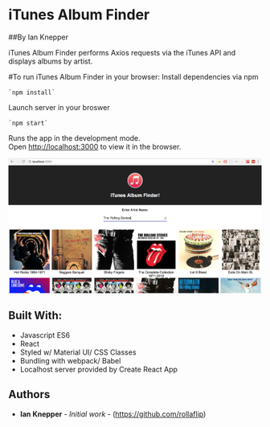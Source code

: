 # iTunes Album Finder
##By Ian Knepper

iTunes Album Finder performs Axios requests via the iTunes API and displays albums by artist.

#To run iTunes Album Finder in your browser:
Install dependencies via npm
```
`npm install`
```
Launch server in your broswer
```
`npm start`
```

Runs the app in the development mode.<br>
Open [http://localhost:3000](http://localhost:3000) to view it in the browser.

![Preview1](./public/screenShot.PNG)

## Built With:
* Javascript ES6
* React
* Styled w/ Material UI/ CSS Classes
* Bundling with webpack/ Babel
* Localhost server provided by Create React App

## Authors

* **Ian Knepper** - *Initial work* - (https://github.com/rollaflip)
